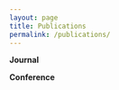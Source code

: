 ```yaml
---
layout: page
title: Publications
permalink: /publications/
---
```


<strong>Journal</strong>

<script src="https://bibbase.org/show?bib=louislujing.github.io%2Fassets%2Ffiles%2Fmypubs.bib&jsonp=1&theme=default&filter=type:article"></script>

<p>

<strong>Conference</strong>

<script src="https://bibbase.org/show?bib=louislujing.github.io%2Fassets%2Ffiles%2Fmypubs.bib&jsonp=1&theme=default&filter=type:inproceedings"></script>